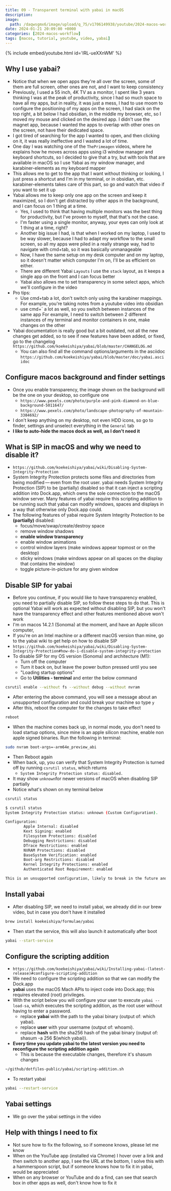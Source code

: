 ```yaml
---
title: 09 - Transparent terminal with yabai in macOS
description:
image:
  path: /daqwsgmx6/image/upload/q_75/v1706149938/youtube/2024-macos-workflow/09-yabai.avif
date: 2024-01-21 20:09:00 +0000
categories: [2024-macos-workflow]
tags: [macos, tutorial, youtube, video, yabai]
---
```


{% include embed/youtube.html id='IRL-ueXXnWM' %}

## Why I use yabai?

- Notice that when we open apps they're all over the screen, some of them are
  full screen, other ones are not, and I want to keep consistency
- Previously, I used a 55 inch, 4K TV as a monitor, I spent like 3 years
  thinking I was at the peak of productivity, since I had so much space to have
  all my apps, but in reality, it was just a mess, I had to use moom to
  configure the positioning of my apps on the screen, I had slack on the top
  right, a bit below I had obsidian, in the middle my browser, etc, so I moved
  my mouse and clicked on the desired app.
  I didn't use the magnet app, because I wanted the apps to overlap with other
  ones on the screen, not have their dedicated space.
- I got tired of searching for the app I wanted to open, and then
  clicking on it, it was really ineffective and I wasted a lot of time.
- One day I was watching one of the `ThePrimeagen` videos, where he explains
  how he moves across apps using i3 window manager and keyboard shortcuts,
  so I decided to give that a try, but with tools that are available in macOS
  so I use Yabai as my window manager, and karabiner-elements as my keyboard
  mapper
- This allows me to get to the app that I want without thinking or looking, I
  just press a shortcut and I'm in my terminal, or in obsidian, etc.
  karabiner-elements takes care of this part, so go and watch that video if you
  want to set it up
- Yabai allows me to keep only one app on the screen and keep it maximized, so
  I don't get distracted by other apps in the background, and I can focus on 1
  thing at a time.
  - Yes, I used to think that having multiple monitors was the best thing for
    productivity, but I've proven to myself, that that's not the case.
  - I'm faster using a single monitor, anyway, your eyes can only look at 1
    thing at a time, right?
  - Another big issue I had, is that when I worked on my laptop, I used to be
    way slower, because I had to adapt my workflow to the small screen, so all
    my apps were piled in a really strange way, had to navigate with cmd+tab,
    so it was basically unmanageable
  - Now, I have the same setup on my desk computer and on my laptop, so it
    doesn't matter which computer I'm on, I'll be as efficient on either.
  - There are different Yabai `Layouts` I use the `stack` layout, as it keeps
    a single app on the front and I can focus better
  - Yabai also allows me to set transparency in some select apps, which we'll
    configure in the video
- Pro tips:
  - Use cmd+tab a lot, don't switch only using the karabiner mappings.
    For example, you're taking notes from a youtube video into obsidian
  - use cmd+` a lot as well, so you switch between instances of the same app
    For example, I need to switch between 2 different instances of my terminal
    and monitor containers in one, make changes on the other
- Yabai documentation is really good but a bit outdated, not all the new
  changes get added, so to see if new features have been added, or fixed, go
  to the changelog `https://github.com/koekeishiya/yabai/blob/master/CHANGELOG.md`
  - You can also find all the command options/arguments in the asciidoc
    `https://github.com/koekeishiya/yabai/blob/master/doc/yabai.asciidoc`

## Configure macos background and finder settings

- Once you enable transparency, the image shown on the background will be the
  one on your desktop, so configure one
  - `https://www.pexels.com/photo/purple-and-pink-diamond-on-blue-background-5011647/`
  - `https://www.pexels.com/photo/landscape-photography-of-mountain-3384692/`
- I don't keep anything on my desktop, not even HDD icons, so go to finder,
  settings and unselect everything in the `General` tab
- **I like to auto-hide the macos dock as well, as I don't need it**

## What is SIP in macOS and why we need to disable it?

- `https://github.com/koekeishiya/yabai/wiki/Disabling-System-Integrity-Protection`
- System Integrity Protection protects some files and directories from being
  modified — even from the root user. yabai needs System Integrity Protection
  (SIP) to be (partially) disabled so that it can inject a scripting addition
  into Dock.app, which owns the sole connection to the macOS window server.
  Many features of yabai require this scripting addition to be running such
  that yabai can modify windows, spaces and displays in a way that otherwise
  only Dock.app could.
- The following features of yabai require System Integrity Protection to be
  **(partially)** disabled:
  - focus/move/swap/create/destroy space
  - remove window shadows
  - **enable window transparency**
  - enable window animations
  - control window layers (make windows appear topmost or on the desktop)
  - sticky windows (make windows appear on all spaces on the display that
    contains the window)
  - toggle picture-in-picture for any given window

## Disable SIP for yabai

- Before you continue, if you would like to have transparency enabled, you need
  to partially disable SIP, so follow these steps to do that. This is optional
  Yabai will work as expected without disabling SIP, but you won't have the
  transparency effect and other features mentioned above won't work
- I'm on macos 14.2.1 (Sonoma) at the moment, and have an Apple silicon computer,
- If you're on an Intel machine or a different macOS version than mine, go to
  the yabai wiki to get help on how to disable SIP
- `https://github.com/koekeishiya/yabai/wiki/Disabling-System-Integrity-Protection#how-do-i-disable-system-integrity-protection`
- To disable SIP for my OS version (Sonoma) and architecture (M1):
  - Turn off the computer
  - Turn it back on, but leave the power button pressed until you see
  - "Loading startup options"
  - Go to **Utilities - terminal** and enter the below command

```bash
csrutil enable --without fs --without debug --without nvram
```

- After entering the above command, you will see a message about an unsupported
  configuration and could break your machine so type `y`
- After this, reboot the computer for the changes to take effect

```bash
reboot
```

- When the machine comes back up, in normal mode, you don't need to load startup
  options, since mine is an apple silicon machine, enable non apple signed
  binaries. Run the following in terminal:

```bash
sudo nvram boot-args=-arm64e_preview_abi
```

- Then Reboot again
- When back, up, you can verify that System Integrity Protection is turned off
  by running `csrutil status`, which returns
  - `System Integrity Protection status: disabled.`
- It may show `unknown`for newer versions of macOS when disabling SIP partially
- Notice what's shown on my terminal below

```bash
csrutil status
```

```bash
$ csrutil status
System Integrity Protection status: unknown (Custom Configuration).

Configuration:
        Apple Internal: disabled
        Kext Signing: enabled
        Filesystem Protections: disabled
        Debugging Restrictions: disabled
        DTrace Restrictions: enabled
        NVRAM Protections: disabled
        BaseSystem Verification: enabled
        Boot-arg Restrictions: disabled
        Kernel Integrity Protections: enabled
        Authenticated Root Requirement: enabled

This is an unsupported configuration, likely to break in the future and leave your machine in an unknown state.
```

## Install yabai

- After disabling SIP, we need to install yabai, we already did in our brew
  video, but in case you don't have it installed

```bash
brew install koekeishiya/formulae/yabai
```

- Then start the service, this will also launch it automatically after boot

```bash
yabai --start-service
```

## Configure the scripting addition

- `https://github.com/koekeishiya/yabai/wiki/Installing-yabai-(latest-release)#configure-scripting-addition`
- We need to configure the scripting addition so that we can modify the Dock.app
- **yabai** uses the macOS Mach APIs to inject code into Dock.app;
  this requires elevated (root) privileges.
- With the script below you will configure your user to execute
  `yabai --load-sa`, which executes the scripting addition, as the root user
  without having to enter a password.
  - replace **yabai** with the path to the yabai binary (output of: which yabai).
  - replace **user** with your username (output of: whoami).
  - replace **hash** with the sha256 hash of the yabai binary
    (output of: shasum -a 256 $(which yabai)).
- **Every time you update yabai to the latest version you need to reconfigure the
  scripting addition again**
  - This is because the executable changes, therefore it's shasum changes

```bash
~/github/dotfiles-public/yabai/scripting-addition.sh
```

- To restart yabai

```bash
yabai --restart-service
```

## Yabai settings

- We go over the yabai settings in the video

## Help with things I need to fix

- Not sure how to fix the following, so if someone knows, please let me know
- When on the YouTube app (installed via Chrome) I hover over a link and then
  switch to another app, I see the URL at the bottom, I solve this with a
  hammerspoon script, but if someone knows how to fix it in yabai, would be
  appreciated
- When on any browser or YouTube and do a find, can see that search box in
  other apps as well, don't know how to fix it
